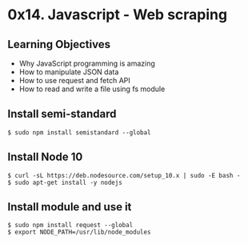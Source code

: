 # 0x14. Javascript - Web scraping

## Learning Objectives

* Why JavaScript programming is amazing
* How to manipulate JSON data
* How to use request and fetch API
* How to read and write a file using fs module

## Install semi-standard
```
$ sudo npm install semistandard --global
```

## Install Node 10
```
$ curl -sL https://deb.nodesource.com/setup_10.x | sudo -E bash -
$ sudo apt-get install -y nodejs
```

## Install module and use it
```
$ sudo npm install request --global
$ export NODE_PATH=/usr/lib/node_modules
```
